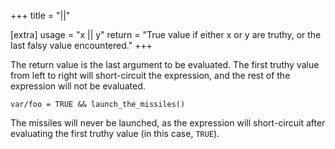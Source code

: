 +++
title = "||"

[extra]
usage = "x || y"
return = "True value if either x or y are truthy, or the last falsy value encountered."
+++

The return value is the last argument to be evaluated. The first truthy value from left to right will short-circuit the expression, and the rest of the expression will not be evaluated.

```dm
var/foo = TRUE && launch_the_missiles()
```

The missiles will never be launched, as the expression will short-circuit after evaluating the first truthy value (in this case, `TRUE`).
